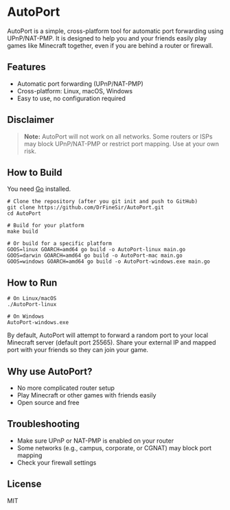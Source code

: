 # AutoPort

AutoPort is a simple, cross-platform tool for automatic port forwarding using UPnP/NAT-PMP. It is designed to help you and your friends easily play games like Minecraft together, even if you are behind a router or firewall.

## Features
- Automatic port forwarding (UPnP/NAT-PMP)
- Cross-platform: Linux, macOS, Windows
- Easy to use, no configuration required

## Disclaimer
> **Note:** AutoPort will not work on all networks. Some routers or ISPs may block UPnP/NAT-PMP or restrict port mapping. Use at your own risk.

## How to Build

You need [Go](https://golang.org/dl/) installed.

```
# Clone the repository (after you git init and push to GitHub)
git clone https://github.com/DrFineSir/AutoPort.git
cd AutoPort

# Build for your platform
make build

# Or build for a specific platform
GOOS=linux GOARCH=amd64 go build -o AutoPort-linux main.go
GOOS=darwin GOARCH=amd64 go build -o AutoPort-mac main.go
GOOS=windows GOARCH=amd64 go build -o AutoPort-windows.exe main.go
```

## How to Run

```
# On Linux/macOS
./AutoPort-linux

# On Windows
AutoPort-windows.exe
```

By default, AutoPort will attempt to forward a random port to your local Minecraft server (default port 25565). Share your external IP and mapped port with your friends so they can join your game.

## Why use AutoPort?
- No more complicated router setup
- Play Minecraft or other games with friends easily
- Open source and free

## Troubleshooting
- Make sure UPnP or NAT-PMP is enabled on your router
- Some networks (e.g., campus, corporate, or CGNAT) may block port mapping
- Check your firewall settings

## License
MIT
